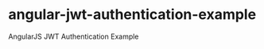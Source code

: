angular-jwt-authentication-example
==============================

AngularJS JWT Authentication Example

